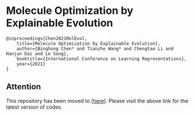# Molecule Optimization by Explainable Evolution
    @inproceedings{Chen2021MolEvol,
        title={Molecule Optimization by Explainable Evolution},
        author={Binghong Chen* and Tianzhe Wang* and Chengtao Li and Hanjun Dai and Le Song},
        booktitle={International Conference on Learning Representations},
        year={2021}
    }


## Attention

This repository has been moved to [[here](https://github.com/binghong-ml/MolEvol)]. Please visit the above link for the latest version of codes.
